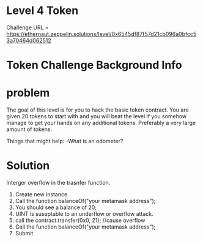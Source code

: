# Level 4 Token

Challenge URL = https://ethernaut.zeppelin.solutions/level/0x6545df87f57d21cb096a0bfcc53a70464d062512

# Token Challenge Background Info 


# problem
The goal of this level is for you to hack the basic token contract.
You are given 20 tokens to start with and you will beat the level if you somehow manage to get your hands on any additional tokens. Preferably a very large amount of tokens.

Things that might help:
-What is an odometer?


# Solution
Interger overflow in the trasnfer function.  

1.  Create new instance
2.  Call the function  balanceOf("your metamask address");
3.  You should see a balance of 20;
4.  UINT is suseptable to an underflow or overflow attack.  
5.  call the contract.transfer(0x0, 21);  //cause overflow
6.  Call the function balanceOf("your metamask address");
7.  Submit





